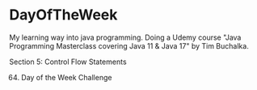 # DayOfTheWeek
My learning way into java programming. Doing a Udemy course "Java Programming Masterclass covering Java 11 & Java 17" by Tim Buchalka.

Section 5: Control Flow Statements

64. Day of the Week Challenge
